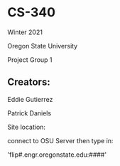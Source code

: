 # CS-340
Winter 2021

Oregon State University

Project Group 1 

## Creators:

Eddie Gutierrez

Patrick Daniels

Site location:

connect to OSU Server then type in:

'flip#.engr.oregonstate.edu:####'
